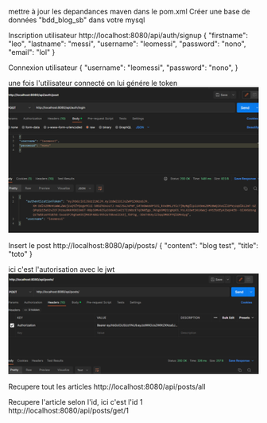 mettre à jour les depandances maven dans le pom.xml
Créer une base de données "bdd_blog_sb" dans votre mysql



Inscription utilisateur
http://localhost:8080/api/auth/signup
{
"firstname": "leo",
"lastname": "messi",
"username": "leomessi",
"password": "nono",
"email": "lol"
}

Connexion utilisateur
{
"username": "leomessi",
"password": "nono",
}

une fois l'utilisateur connecté on lui génére le token
![img_1.png](img_1.png)


Insert le post
http://localhost:8080/api/posts/
{
"content": "blog test",
"title": "toto"
}

ici c'est l'autorisation avec le jwt
![img.png](img.png)

Recupere tout les articles
http://localhost:8080/api/posts/all

Recupere l'article selon l'id, ici c'est l'id 1
http://localhost:8080/api/posts/get/1